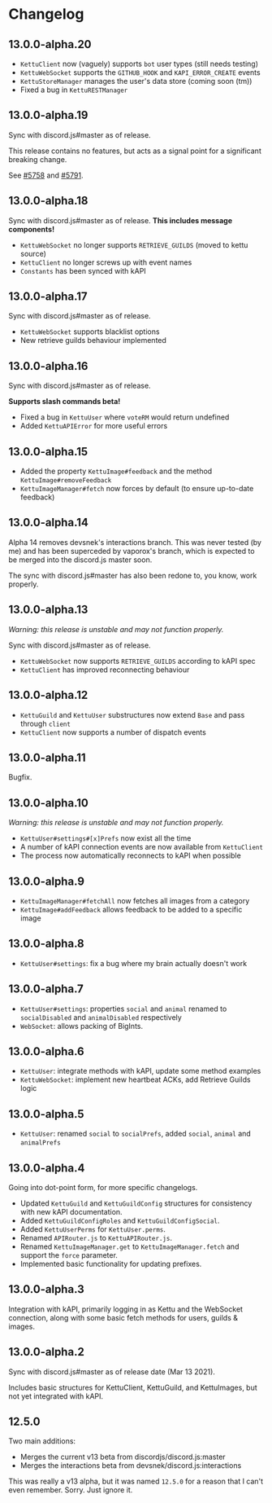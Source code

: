 # Changelog

## 13.0.0-alpha.20

- `KettuClient` now (vaguely) supports `bot` user types (still needs testing)
- `KettuWebSocket` supports the `GITHUB_HOOK` and `KAPI_ERROR_CREATE` events
- `KettuStoreManager` manages the user's data store (coming soon (tm))
- Fixed a bug in `KettuRESTManager`

## 13.0.0-alpha.19

Sync with discord.js#master as of release.

This release contains no features, but acts as a signal point for a significant breaking change.

See [#5758](https://github.com/discordjs/discord.js/pull/5758) and [#5791](https://github.com/discordjs/discord.js/pull/5791).

## 13.0.0-alpha.18

Sync with discord.js#master as of release. **This includes message components!**

- `KettuWebSocket` no longer supports `RETRIEVE_GUILDS` (moved to kettu source)
- `KettuClient` no longer screws up with event names
- `Constants` has been synced with kAPI

## 13.0.0-alpha.17

Sync with discord.js#master as of release.

- `KettuWebSocket` supports blacklist options
- New retrieve guilds behaviour implemented

## 13.0.0-alpha.16

Sync with discord.js#master as of release.

**Supports slash commands beta!**

- Fixed a bug in `KettuUser` where `voteRM` would return undefined
- Added `KettuAPIError` for more useful errors

## 13.0.0-alpha.15

- Added the property `KettuImage#feedback` and the method `KettuImage#removeFeedback`
- `KettuImageManager#fetch` now forces by default (to ensure up-to-date feedback)

## 13.0.0-alpha.14

Alpha 14 removes devsnek's interactions branch. This was never tested (by me) and has been superceded by vaporox's branch, which is expected to be merged into the discord.js master soon.

The sync with discord.js#master has also been redone to, you know, work properly.

## 13.0.0-alpha.13

*Warning: this release is unstable and may not function properly.*

Sync with discord.js#master as of release.

- `KettuWebSocket` now supports `RETRIEVE_GUILDS` according to kAPI spec
- `KettuClient` has improved reconnecting behaviour

## 13.0.0-alpha.12

- `KettuGuild` and `KettuUser` substructures now extend `Base` and pass through `client`
- `KettuClient` now supports a number of dispatch events

## 13.0.0-alpha.11

Bugfix.

## 13.0.0-alpha.10

*Warning: this release is unstable and may not function properly.*

- `KettuUser#settings#[x]Prefs` now exist all the time
- A number of kAPI connection events are now available from `KettuClient`
- The process now automatically reconnects to kAPI when possible

## 13.0.0-alpha.9

- `KettuImageManager#fetchAll` now fetches all images from a category
- `KettuImage#addFeedback` allows feedback to be added to a specific image

## 13.0.0-alpha.8

- `KettuUser#settings`: fix a bug where my brain actually doesn't work

## 13.0.0-alpha.7

- `KettuUser#settings`: properties `social` and `animal` renamed to `socialDisabled` and `animalDisabled` respectively
- `WebSocket`: allows packing of BigInts.

## 13.0.0-alpha.6

- `KettuUser`: integrate methods with kAPI, update some method examples
- `KettuWebSocket`: implement new heartbeat ACKs, add Retrieve Guilds logic

## 13.0.0-alpha.5

- `KettuUser`: renamed `social` to `socialPrefs`, added `social`, `animal` and `animalPrefs`

## 13.0.0-alpha.4

Going into dot-point form, for more specific changelogs.

- Updated `KettuGuild` and `KettuGuildConfig` structures for consistency with new kAPI documentation.
- Added `KettuGuildConfigRoles` and `KettuGuildConfigSocial`.
- Added `KettuUserPerms` for `KettuUser.perms`.
- Renamed `APIRouter.js` to `KettuAPIRouter.js`.
- Renamed `KettuImageManager.get` to `KettuImageManager.fetch` and support the `force` parameter.
- Implemented basic functionality for updating prefixes.

## 13.0.0-alpha.3

Integration with kAPI, primarily logging in as Kettu and the WebSocket connection, along with some basic fetch methods for users, guilds & images.

## 13.0.0-alpha.2

Sync with discord.js#master as of release date (Mar 13 2021).

Includes basic structures for KettuClient, KettuGuild, and KettuImages, but not yet integrated with kAPI.

## 12.5.0

Two main additions:

- Merges the current v13 beta from discordjs/discord.js:master
- Merges the interactions beta from devsnek/discord.js:interactions

This was really a v13 alpha, but it was named `12.5.0` for a reason that I can't even remember. Sorry. Just ignore it.